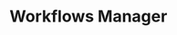 # Workflows Manager

<!-- [START BADGES] -->
<!-- Please keep comment here to allow auto update -->
<!-- [END BADGES] -->
